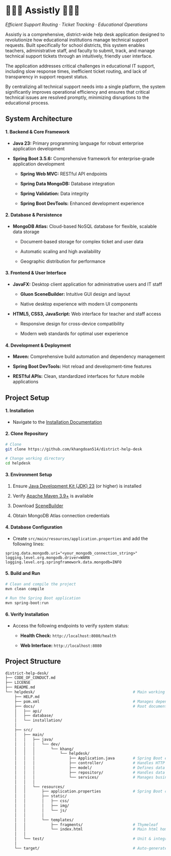 # **🧑🏻‍💻 Assistly 🧑🏻‍💻**

*Efficient Support Routing · Ticket Tracking · Educational Operations*

Assistly is a comprehensive, district-wide help desk application designed to revolutionize how educational institutions manage technical support requests. Built specifically for school districts, this system enables teachers, administrative staff, and faculty to submit, track, and manage technical support tickets through an intuitively, friendly user interface.

The application addresses critical challenges in educational IT support, including slow response times, inefficient ticket routing, and lack of transparency in support request status.

By centralizing all technical support needs into a single platform, the system significantly improves operational efficiency and ensures that critical technical issues are resolved promptly, minimizing disruptions to the educational process.

## **System Architecture**

#### **1. Backend & Core Framework**

- **Java 23:** Primary programming language for robust enterprise application development

- **Spring Boot 3.5.6:** Comprehensive framework for enterprise-grade application development

    - **Spring Web MVC:** RESTful API endpoints

    - **Spring Data MongoDB:** Database integration

    - **Spring Validation:** Data integrity

    - **Spring Boot DevTools:** Enhanced development experience

#### **2. Database & Persistence**

- **MongoDB Atlas:** Cloud-based NoSQL database for flexible, scalable data storage

    - Document-based storage for complex ticket and user data

    - Automatic scaling and high availability

    - Geographic distribution for performance

#### **3. Frontend & User Interface**

- **JavaFX:** Desktop client application for administrative users and IT staff

    - **Gluon SceneBuilder:** Intuitive GUI design and layout
    
    - Native desktop experience with modern UI components

- **HTML5, CSS3, JavaScript:** Web interface for teacher and staff access

    - Responsive design for cross-device compatibility

    - Modern web standards for optimal user experience

#### **4. Development & Deployment**

- **Maven:** Comprehensive build automation and dependency management

- **Spring Boot DevTools:** Hot reload and development-time features

- **RESTful APIs:** Clean, standardized interfaces for future mobile applications

## **Project Setup**

#### **1. Installation**

- Navigate to the [Installation Documentation](helpdesk/docs/installation/README.md)

#### **2. Clone Repository**

```bash
# Clone
git clone https://github.com/khangdoan514/district-help-desk

# Change working directory
cd helpdesk
```

#### **3. Environment Setup**

1. Ensure [Java Development Kit (JDK) 23](https://www.oracle.com/java/technologies/downloads/) (or higher) is installed

2. Verify [Apache Maven 3.9+](https://maven.apache.org) is available

3. Download [SceneBuilder](https://gluonhq.com/products/scene-builder/)

4. Obtain MongoDB Atlas connection credentials

#### **4. Database Configuration**

- Create `src/main/resources/application.properties` and add the following lines:

```properties
spring.data.mongodb.uri="<your_mongodb_connection_string>"
logging.level.org.mongodb.driver=WARN
logging.level.org.springframework.data.mongodb=INFO
```

#### **5. Build and Run**

```bash
# Clean and compile the project
mvn clean compile

# Run the Spring Boot application
mvn spring-boot:run
```

#### **6. Verify Installation**

- Access the following endpoints to verify system status:

    - **Health Check:** `http://localhost:8080/health`

    - **Web Interface:** `http://localhost:8080`

## **Project Structure**

```bash
district-help-desk/
├── CODE_OF_CONDUCT.md
├── LICENSE
├── README.md
└── helpdesk/                                           # Main working directory
    ├── HELP.md
    ├── pom.xml                                         # Manages dependencies & builds configurations
    ├── docs/                                           # Root documentation directory
    │   ├── api/
    │   ├── database/
    │   └── installation/
    │
    ├── src/
    │   ├── main/
    │   │   ├── java/
    │   │   │   └── dev/
    │   │   │       └── khang/
    │   │   │           └── helpdesk/
    │   │   │               ├── Application.java        # Spring Boot entry point
    │   │   │               ├── controller/             # Handles HTTP requests (@Controller, @RestController)
    │   │   │               ├── model/                  # Defines data entities (@Entity)
    │   │   │               ├── repository/             # Handles data access (@Repository)
    │   │   │               └── services/               # Manages business logic (@Service)
    │   │   │
    │   │   └── resources/
    │   │       ├── application.properties              # Spring Boot configurations
    │   │       ├── static/
    │   │       │   ├── css/
    │   │       │   ├── img/
    │   │       │   └── js/
    │   │       │
    │   │       └── templates/
    │   │           ├── fragments/                      # Thymeleaf
    │   │           └── index.html                      # Main html homepage
    │   │
    │   └── test/                                       # Unit & integration tests
    │
    └── target/                                         # Auto-generated build output
```